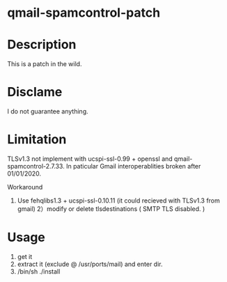 # qmail-spamcontrol-patch

# Description

This is a patch in the wild.

# Disclame

I do not guarantee anything.

# Limitation

 TLSv1.3 not implement with ucspi-ssl-0.99 + openssl and qmail-spamcontrol-2.7.33.
 In paticular Gmail interoperablities broken after 01/01/2020.
 
 Workaround
 
 1) Use fehqlibs1.3 + ucspi-ssl-0.10.11 (it could recieved with TLSv1.3 from gmail) 
 2）modify or delete tlsdestinations ( SMTP TLS disabled. )
 
# Usage

1) get it
2) extract it (exclude @ /usr/ports/mail) and enter dir.
3) /bin/sh ./install 
